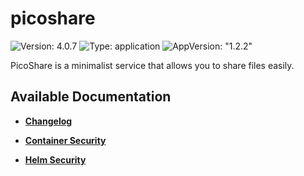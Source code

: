 # picoshare

![Version: 4.0.7](https://img.shields.io/badge/Version-4.0.7-informational?style=flat-square) ![Type: application](https://img.shields.io/badge/Type-application-informational?style=flat-square) ![AppVersion: "1.2.2"](https://img.shields.io/badge/AppVersion-"1.2.2"-informational?style=flat-square)

PicoShare is a minimalist service that allows you to share files easily.

## Available Documentation

- [**Changelog**](CHANGELOG)

- [**Container Security**](container-security)

- [**Helm Security**](helm-security)

